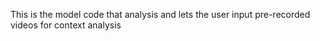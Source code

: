 This is the model code that analysis and lets the user input pre-recorded videos for context analysis
